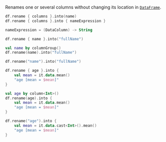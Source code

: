 [//]: # (title: rename)

<!---IMPORT org.jetbrains.kotlinx.dataframe.samples.api.Modify-->

Renames one or several columns without changing its location in [`DataFrame`](DataFrame.md).

```kotlin
df.rename { columns }.into(name)
df.rename { columns }.into { nameExpression }

nameExpression = (DataColumn) -> String
```

<!---FUN rename-->
<tabs>
<tab title="Properties">

```kotlin
df.rename { name }.into("fullName")
```

</tab>
<tab title="Accessors">

```kotlin
val name by columnGroup()
df.rename(name).into("fullName")
```

</tab>
<tab title="Strings">

```kotlin
df.rename("name").into("fullName")
```

</tab></tabs>
<dataFrame src="org.jetbrains.kotlinx.dataframe.samples.api.Modify.rename.html"/>
<!---END-->


<!---FUN renameExpression-->
<tabs>
<tab title="Properties">

```kotlin
df.rename { age }.into {
    val mean = it.data.mean()
    "age [mean = $mean]"
}
```

</tab>
<tab title="Accessors">

```kotlin
val age by column<Int>()
df.rename(age).into {
    val mean = it.data.mean()
    "age [mean = $mean]"
}
```

</tab>
<tab title="Strings">

```kotlin
df.rename("age").into {
    val mean = it.data.cast<Int>().mean()
    "age [mean = $mean]"
}
```

</tab></tabs>
<dataFrame src="org.jetbrains.kotlinx.dataframe.samples.api.Modify.renameExpression.html"/>
<!---END-->
